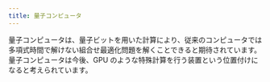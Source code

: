 ```yaml
---
title: 量子コンピュータ
---
```


量子コンピュータは、量子ビットを用いた計算により、従来のコンピュータでは多項式時間で解けない組合せ最適化問題を解くことできると期待されています。量子コンピュータは今後、GPU のような特殊計算を行う装置という位置付けになると考えられています。
